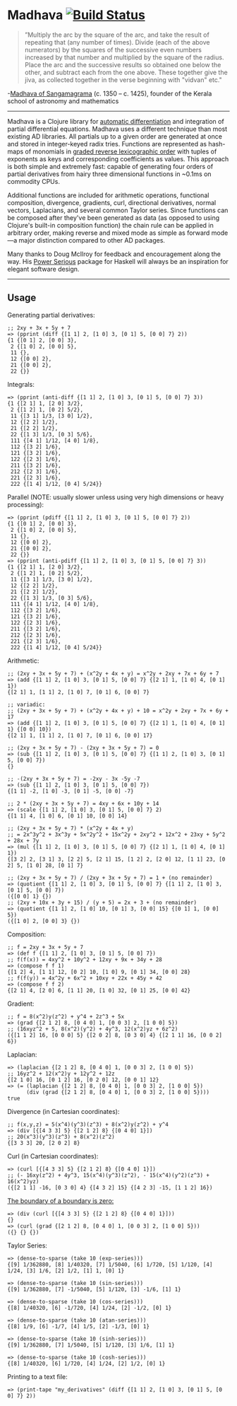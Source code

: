 # Madhava [![Build Status](https://travis-ci.org/Sophia-Gold/madhava.svg?branch=master)](https://travis-ci.org/Sophia-Gold/madhava)

>”Multiply the arc by the square of the arc, and take the result of repeating that (any number of times). Divide (each of the above numerators) by the squares of the successive even numbers increased by that number and multiplied by the square of the radius. Place the arc and the successive results so obtained one below the other, and subtract each from the one above. These together give the jiva, as collected together in the verse beginning with "vidvan" etc."

-[Madhava of Sangamagrama](https://en.wikipedia.org/wiki/Madhava_of_Sangamagrama) (c. 1350 – c. 1425), founder of the Kerala school of astronomy and mathematics

---

Madhava is a Clojure library for [automatic differentiation](https://en.wikipedia.org/wiki/Automatic_differentiation) and integration of partial differential equations. Madhava uses a different technique than most existing AD libraries. All partials up to a given order are generated at once and stored in integer-keyed radix tries. Functions are represented as hash-maps of monomials in [graded reverse lexicographic order](https://en.wikipedia.org/wiki/Monomial_order#Graded_reverse_lexicographic_order) with tuples of exponents as keys and corresponding coefficients as values. This approach is both simple and extremely fast: capable of generating four orders of partial derivatives from hairy three dimensional functions in ~0.1ms on commodity CPUs.

Additional functions are included for arithmetic operations, functional composition, divergence, gradients, curl, directional derivatives, normal vectors, Laplacians, and several common Taylor series. Since functions can be composed after they've been generated as data (as opposed to using Clojure's built-in composition function) the chain rule can be applied in arbitrary order, making reverse and mixed mode as simple as forward mode&mdash;a major distinction compared to other AD packages.

Many thanks to Doug McIlroy for feedback and encouragement along the way. His [Power Serious](http://www.cs.dartmouth.edu/~doug/powser.html) package for Haskell will always be an inspiration for elegant software design.

---

## Usage

Generating partial derivatives:

```
;; 2xy + 3x + 5y + 7
=> (pprint (diff {[1 1] 2, [1 0] 3, [0 1] 5, [0 0] 7} 2))
{1 {[0 1] 2, [0 0] 3},
 2 {[1 0] 2, [0 0] 5},
 11 {},
 12 {[0 0] 2},
 21 {[0 0] 2},
 22 {}}
```

Integrals:

```
=> (pprint (anti-diff {[1 1] 2, [1 0] 3, [0 1] 5, [0 0] 7} 3))
{1 {[2 1] 1, [2 0] 3/2},
 2 {[1 2] 1, [0 2] 5/2},
 11 {[3 1] 1/3, [3 0] 1/2},
 12 {[2 2] 1/2},
 21 {[2 2] 1/2},
 22 {[1 3] 1/3, [0 3] 5/6},
 111 {[4 1] 1/12, [4 0] 1/8},
 112 {[3 2] 1/6},
 121 {[3 2] 1/6},
 122 {[2 3] 1/6},
 211 {[3 2] 1/6},
 212 {[2 3] 1/6},
 221 {[2 3] 1/6},
 222 {[1 4] 1/12, [0 4] 5/24}}
```

Parallel (NOTE: usually slower unless using very high dimensions or heavy processing):

```
=> (pprint (pdiff {[1 1] 2, [1 0] 3, [0 1] 5, [0 0] 7} 2))
{1 {[0 1] 2, [0 0] 3},
 2 {[1 0] 2, [0 0] 5},
 11 {},
 12 {[0 0] 2},
 21 {[0 0] 2},
 22 {}}
=> (pprint (anti-pdiff {[1 1] 2, [1 0] 3, [0 1] 5, [0 0] 7} 3))
{1 {[2 1] 1, [2 0] 3/2},
 2 {[1 2] 1, [0 2] 5/2},
 11 {[3 1] 1/3, [3 0] 1/2},
 12 {[2 2] 1/2},
 21 {[2 2] 1/2},
 22 {[1 3] 1/3, [0 3] 5/6},
 111 {[4 1] 1/12, [4 0] 1/8},
 112 {[3 2] 1/6},
 121 {[3 2] 1/6},
 122 {[2 3] 1/6},
 211 {[3 2] 1/6},
 212 {[2 3] 1/6},
 221 {[2 3] 1/6},
 222 {[1 4] 1/12, [0 4] 5/24}}
```

Arithmetic:

```
;; (2xy + 3x + 5y + 7) + (x^2y + 4x + y) = x^2y + 2xy + 7x + 6y + 7
=> (add {[1 1] 2, [1 0] 3, [0 1] 5, [0 0] 7} {[2 1] 1, [1 0] 4, [0 1] 1})
{[2 1] 1, [1 1] 2, [1 0] 7, [0 1] 6, [0 0] 7}

;; variadic:
;; (2xy + 3x + 5y + 7) + (x^2y + 4x + y) + 10 = x^2y + 2xy + 7x + 6y + 17
=> (add {[1 1] 2, [1 0] 3, [0 1] 5, [0 0] 7} {[2 1] 1, [1 0] 4, [0 1] 1} {[0 0] 10})
{[2 1] 1, [1 1] 2, [1 0] 7, [0 1] 6, [0 0] 17}

;; (2xy + 3x + 5y + 7) - (2xy + 3x + 5y + 7) = 0
=> (sub {[1 1] 2, [1 0] 3, [0 1] 5, [0 0] 7} {[1 1] 2, [1 0] 3, [0 1] 5, [0 0] 7})
{}

;; -(2xy + 3x + 5y + 7) = -2xy - 3x -5y -7
=> (sub {[1 1] 2, [1 0] 3, [0 1] 5, [0 0] 7})
{[1 1] -2, [1 0] -3, [0 1] -5, [0 0] -7}

;; 2 * (2xy + 3x + 5y + 7) = 4xy + 6x + 10y + 14
=> (scale {[1 1] 2, [1 0] 3, [0 1] 5, [0 0] 7} 2)
{[1 1] 4, [1 0] 6, [0 1] 10, [0 0] 14}

;; (2xy + 3x + 5y + 7) * (x^2y + 4x + y)
;; = 2x^3y^2 + 3x^3y + 5x^2y^2 + 15x^2y + 2xy^2 + 12x^2 + 23xy + 5y^2 + 28x + 7y
=> (mul {[1 1] 2, [1 0] 3, [0 1] 5, [0 0] 7} {[2 1] 1, [1 0] 4, [0 1] 1})
{[3 2] 2, [3 1] 3, [2 2] 5, [2 1] 15, [1 2] 2, [2 0] 12, [1 1] 23, [0 2] 5, [1 0] 28, [0 1] 7}

;; (2xy + 3x + 5y + 7) / (2xy + 3x + 5y + 7) = 1 + (no remainder)
=> (quotient {[1 1] 2, [1 0] 3, [0 1] 5, [0 0] 7} {[1 1] 2, [1 0] 3, [0 1] 5, [0 0] 7})
({[0 0] 1} {})
;; (2xy + 10x + 3y + 15) / (y + 5) = 2x + 3 + (no remainder)
=> (quotient {[1 1] 2, [1 0] 10, [0 1] 3, [0 0] 15} {[0 1] 1, [0 0] 5})
({[1 0] 2, [0 0] 3} {})
```

Composition:

```
;; f = 2xy + 3x + 5y + 7
=> (def f {[1 1] 2, [1 0] 3, [0 1] 5, [0 0] 7})
;; f(f(x)) = 4xy^2 + 10y^2 + 12xy + 9x + 34y + 28
=> (compose f f 1)
{[1 2] 4, [1 1] 12, [0 2] 10, [1 0] 9, [0 1] 34, [0 0] 28}
;; f(f(y)) = 4x^2y + 6x^2 + 10xy + 22x + 45y + 42
=> (compose f f 2)
{[2 1] 4, [2 0] 6, [1 1] 20, [1 0] 32, [0 1] 25, [0 0] 42}
```

Gradient:

```
;; f = 8(x^2)y(z^2) + y^4 + 2z^3 + 5x
=> (grad {[2 1 2] 8, [0 4 0] 1, [0 0 3] 2, [1 0 0] 5})
;; (16xyz^2 + 5, 8(x^2)(y^2) + 4y^3, 12(x^2)yz + 6z^2)
({[1 1 2] 16, [0 0 0] 5} {[2 0 2] 8, [0 3 0] 4} {[2 1 1] 16, [0 0 2] 6})
```

Laplacian:

```
=> (laplacian {[2 1 2] 8, [0 4 0] 1, [0 0 3] 2, [1 0 0] 5})
;; 16yz^2 + 12(x^2)y + 12y^2 + 12z
{[2 1 0] 16, [0 1 2] 16, [0 2 0] 12, [0 0 1] 12}
=> (= (laplacian {[2 1 2] 8, [0 4 0] 1, [0 0 3] 2, [1 0 0] 5})
      (div (grad {[2 1 2] 8, [0 4 0] 1, [0 0 3] 2, [1 0 0] 5})))
true
```

Divergence (in Cartesian coordinates):

```
;; f(x,y,z) = 5(x^4)(y^3)(z^3) + 8(x^2)y(z^2) + y^4
=> (div [{[4 3 3] 5} {[2 1 2] 8} {[0 4 0] 1}])
;; 20(x^3)(y^3)(z^3) + 8(x^2)(z^2)
{[3 3 3] 20, [2 0 2] 8}
```

Curl (in Cartesian coordinates):

```
=> (curl [{[4 3 3] 5} {[2 1 2] 8} {[0 4 0] 1}])
;; (- 16xy(z^2) + 4y^3, 15(x^4)(y^3)(z^2), - 15(x^4)(y^2)(z^3) + 16(x^2)yz)
({[2 1 1] -16, [0 3 0] 4} {[4 3 2] 15} {[4 2 3] -15, [1 1 2] 16})
```

[The boundary of a boundary is zero:](http://cqi.inf.usi.ch/qic/wheeler.pdf)

```
=> (div (curl [{[4 3 3] 5} {[2 1 2] 8} {[0 4 0] 1}]))
{}
=> (curl (grad {[2 1 2] 8, [0 4 0] 1, [0 0 3] 2, [1 0 0] 5}))
({} {} {})
```

Taylor Series:

```
=> (dense-to-sparse (take 10 (exp-series)))
{[9] 1/362880, [8] 1/40320, [7] 1/5040, [6] 1/720, [5] 1/120, [4] 1/24, [3] 1/6, [2] 1/2, [1] 1, [0] 1}

=> (dense-to-sparse (take 10 (sin-series)))
{[9] 1/362880, [7] -1/5040, [5] 1/120, [3] -1/6, [1] 1}

=> (dense-to-sparse (take 10 (cos-series)))
{[8] 1/40320, [6] -1/720, [4] 1/24, [2] -1/2, [0] 1}

=> (dense-to-sparse (take 10 (atan-series)))
{[8] 1/9, [6] -1/7, [4] 1/5, [2] -1/3, [0] 1}

=> (dense-to-sparse (take 10 (sinh-series)))
{[9] 1/362880, [7] 1/5040, [5] 1/120, [3] 1/6, [1] 1}

=> (dense-to-sparse (take 10 (cosh-series)))
{[8] 1/40320, [6] 1/720, [4] 1/24, [2] 1/2, [0] 1}
```

Printing to a text file:

```
=> (print-tape "my_derivatives" (diff {[1 1] 2, [1 0] 3, [0 1] 5, [0 0] 7} 2))
```
